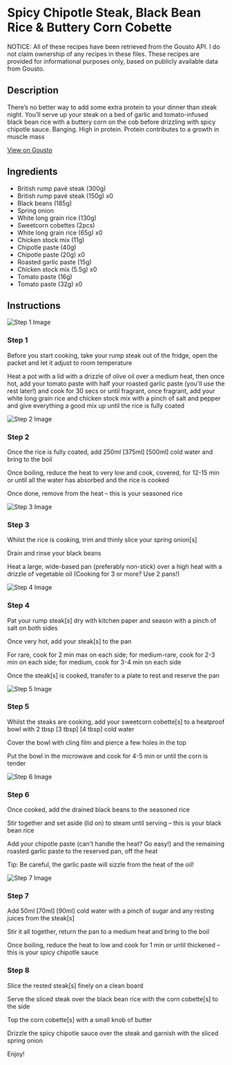 # Spicy Chipotle Steak, Black Bean Rice & Buttery Corn Cobette

NOTICE: All of these recipes have been retrieved from the Gousto API. I do not claim ownership of any recipes in these files. These recipes are provided for informational purposes only, based on publicly available data from Gousto.

## Description

There’s no better way to add some extra protein to your dinner than steak night. You’ll serve up your steak on a bed of garlic and tomato-infused black bean rice with a buttery corn on the cob before drizzling with spicy chipotle sauce. Banging. High in protein. Protein contributes to a growth in muscle mass

[View on Gousto](https://www.gousto.co.uk/recipes/cookbook/hp-spicy-chipotle-steak-black-bean-rice-buttery-corn-cobette)

## Ingredients

- British rump pavé steak (300g)
- British rump pavé steak (150g) x0
- Black beans (185g)
- Spring onion
- White long grain rice (130g)
- Sweetcorn cobettes (2pcs)
- White long grain rice (65g) x0
- Chicken stock mix (11g)
- Chipotle paste (40g)
- Chipotle paste (20g) x0
- Roasted garlic paste (15g)
- Chicken stock mix (5.5g) x0
- Tomato paste (16g)
- Tomato paste (32g) x0

## Instructions

![Step 1 Image](https://production-media.gousto.co.uk/cms/recipe-step-image/step-1-1720168802864-x200.jpg)

### Step 1

Before you start cooking, take your rump steak out of the fridge, open the packet and let it adjust to room temperature

Heat a pot with a lid with a drizzle of olive oil over a medium heat, then once hot, add your tomato paste with half your roasted garlic paste (you'll use the rest later!) and cook for 30 secs or until fragrant, once fragrant, add your white long grain rice and chicken stock mix with a pinch of salt and pepper and give everything a good mix up until the rice is fully coated

![Step 2 Image](https://production-media.gousto.co.uk/cms/recipe-step-image/step-2-1720168806365-x200.jpg)

### Step 2

Once the rice is fully coated, add 250ml <span class="text-purple">[375ml]</span> <span class="text-danger">[500ml] </span>cold water and bring to the boil

Once boiling, reduce the heat to very low and cook, covered, for 12-15 min or until all the water has absorbed and the rice is cooked

Once done, remove from the heat – this is your seasoned rice

![Step 3 Image](https://production-media.gousto.co.uk/cms/recipe-step-image/step-3-1720168810813-x200.jpg)

### Step 3

Whilst the rice is cooking, trim and thinly slice your spring onion[s]

Drain and rinse your black beans

Heat a large, wide-based pan (preferably non-stick) over a high heat with a drizzle of vegetable oil (Cooking for 3 or more? Use 2 pans!)

![Step 4 Image](https://production-media.gousto.co.uk/cms/recipe-step-image/step-4-1720168814215-x200.jpg)

### Step 4

Pat your rump steak[s] dry with kitchen paper and season with a pinch of salt on both sides

Once very hot, add your steak[s] to the pan

For rare, cook for 2 min max on each side; for medium-rare, cook for 2-3 min on each side; for medium, cook for 3-4 min on each side

Once the steak[s] is cooked, transfer to a plate to rest and reserve the pan

![Step 5 Image](https://production-media.gousto.co.uk/cms/recipe-step-image/step-5-1720168818461-x200.jpg)

### Step 5

Whilst the steaks are cooking, add your sweetcorn cobette[s] to a heatproof bowl with 2 tbsp <span class="text-purple">[3 tbsp] </span><span class="text-danger">[4 tbsp] </span>cold water

Cover the bowl with cling film and pierce a few holes in the top

Put the bowl in the microwave and cook for 4-5 min or until the corn is tender

![Step 6 Image](https://production-media.gousto.co.uk/cms/recipe-step-image/step-6-1720168823823-x200.jpg)

### Step 6

Once cooked, add the drained black beans to the seasoned rice

Stir together and set aside (lid on) to steam until serving – this is your black bean rice

Add your chipotle paste (can't handle the heat? Go easy!) and the remaining roasted garlic paste to the reserved pan, off the heat

Tip: Be careful, the garlic paste will sizzle from the heat of the oil!

![Step 7 Image](https://production-media.gousto.co.uk/cms/recipe-step-image/step-7-1720168829643-x200.jpg)

### Step 7

Add 50ml <span class="text-purple">[70ml]</span><span class="text-danger"> [90ml] </span>cold water with a pinch of sugar and any resting juices from the steak[s]

Stir it all together, return the pan to a medium heat and bring to the boil

Once boiling, reduce the heat to low and cook for 1 min or until thickened – this is your spicy chipotle sauce

### Step 8

Slice the rested steak[s] finely on a clean board

Serve the sliced steak over the black bean rice with the corn cobette[s] to the side

Top the corn cobette[s] with a small knob of butter

Drizzle the spicy chipotle sauce over the steak and garnish with the sliced spring onion

Enjoy!

